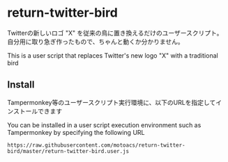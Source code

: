 # return-twitter-bird

Twitterの新しいロゴ "X" を従来の鳥に置き換えるだけのユーザースクリプト。自分用に取り急ぎ作ったもので、ちゃんと動くか分かりません。

This is a user script that replaces Twitter's new logo "X" with a traditional bird

## Install

Tampermonkey等のユーザースクリプト実行環境に、以下のURLを指定してインストールできます

You can be installed in a user script execution environment such as Tampermonkey by specifying the following URL

```
https://raw.githubusercontent.com/motoacs/return-twitter-bird/master/return-twitter-bird.user.js
```
